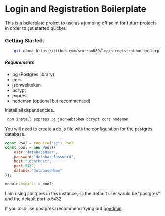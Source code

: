 # Login and Registration Boilerplate
This is a boilerplate project to use as a jumping off point for future projects in order to get started quicker.

### Getting Started.
```bash
	git clone https://github.com/scurran080/login-registration-boilerplate
```

##### Requirements
- pg (Postgres library)
- cors
- jsonwebtoken
- bcrypt
- express
- nodemon (optional but recommended)

Install all dependencies.

```bash
 npm install express pg jsonwebtoken bcrypt cors nodemon
```

You will need to create a db.js file with the configuration for the postgres database.
```js 
const Pool = require("pg").Pool
const pool = new Pool({
	user:"databaseUser",
	password:"databasePassword",
	host:"locathost",
	port:5432,
	databse:"databaseName"
});

module.exports = pool;
```
I am using postgres in this instance, so the default user would be "postgres" and the default port is 5432.

If you also use postgres I recommend trying out [pgAdmin](https://www.pgadmin.org/ "PostgreSQL Tool").
